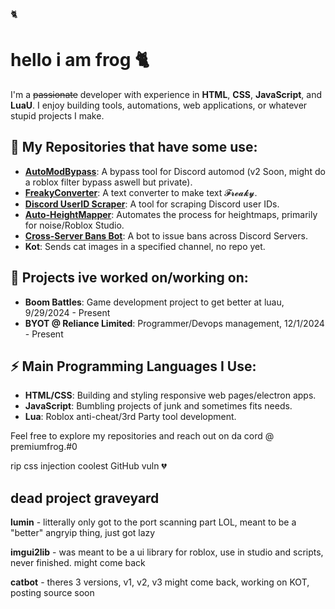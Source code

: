 🐈

# hello i am frog 🐈
I'm a ~~passionate~~ developer with experience in **HTML**, **CSS**, **JavaScript**, and **LuaU**. I enjoy building tools, automations, web applications, or whatever stupid projects I make.

## 🌟 My Repositories that have some use:
- **[AutoModBypass](https://github.com/premiumfrog/automodbypass-archived-)**: A bypass tool for Discord automod (v2 Soon, might do a roblox filter bypass aswell but private).
- **[FreakyConverter](https://freakyconverter.vercel.app/)**: A text converter to make text 𝓕𝓻𝓮𝓪𝓴𝔂.
- **[Discord UserID Scraper](https://github.com/premiumfrog/discord-userid-scraper)**: A tool for scraping Discord user IDs.
- **[Auto-HeightMapper](https://github.com/premiumfrog/Auto-HightMapper)**: Automates the process for heightmaps, primarily for noise/Roblox Studio.
- **[Cross-Server Bans Bot](https://github.com/premiumfrog/Cross-Server-Bans-Bot)**: A bot to issue bans across Discord Servers.
- **Kot**: Sends cat images in a specified channel, no repo yet.
## 📣 Projects ive worked on/working on:
- **Boom Battles**: Game development project to get better at luau, 9/29/2024 - Present
- **BYOT @ Reliance Limited**: Programmer/Devops management, 12/1/2024 - Present
## ⚡ Main Programming Languages I Use:
- **HTML/CSS**: Building and styling responsive web pages/electron apps.
- **JavaScript**: Bumbling projects of junk and sometimes fits needs.
- **Lua**: Roblox anti-cheat/3rd Party tool development.

Feel free to explore my repositories and reach out on da cord @ premiumfrog.#0


rip css injection coolest GitHub vuln 💔



## dead project graveyard 
**lumin** - litterally only got to the port scanning part LOL, meant to be a "better" angryip thing, just got lazy

**imgui2lib** - was meant to be a ui library for roblox, use in studio and scripts, never finished. might come back

**catbot** - theres 3 versions, v1, v2, v3 might come back, working on KOT, posting source soon

